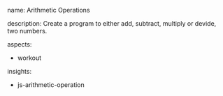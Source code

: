 name: Arithmetic Operations

description: Create a program to either add, subtract, multiply or devide, two numbers.

aspects:
  - workout

insights:
  - js-arithmetic-operation
